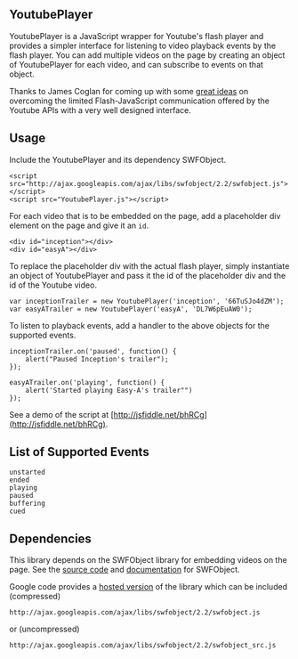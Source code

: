 ## YoutubePlayer

YoutubePlayer is a JavaScript wrapper for Youtube's flash player and provides a simpler interface for listening to video playback events by the flash player. You can add multiple videos on the page by creating an object of YoutubePlayer for each video, and can subscribe to events on that object.
	
Thanks to James Coglan for coming up with some [great ideas](http://blog.jcoglan.com/2008/05/22/dispatching-youtube-api-events-to-individual-javascript-objects/) on overcoming the limited Flash-JavaScript communication offered by the Youtube APIs with a very well designed interface.

## Usage

Include the YoutubePlayer and its dependency SWFObject.

	<script src="http://ajax.googleapis.com/ajax/libs/swfobject/2.2/swfobject.js"></script>
	<script src="YoutubePlayer.js"></script>

For each video that is to be embedded on the page, add a placeholder div element on the page and give it an `id`.

	<div id="inception"></div>
	<div id="easyA"></div>

To replace the placeholder div with the actual flash player, simply instantiate an object of YoutubePlayer and pass it the id of the placeholder div and the id of the Youtube video.

	var inceptionTrailer = new YoutubePlayer('inception', '66TuSJo4dZM');
	var easyATrailer = new YoutubePlayer('easyA', 'DL7W6pEuAW0');

To listen to playback events, add a handler to the above objects for the supported events.

	inceptionTrailer.on('paused', function() {
		alert("Paused Inception's trailer");
	});

	easyATrailer.on('playing', function() {
		alert('Started playing Easy-A's trailer"")
	});
	
See a demo of the script at [http://jsfiddle.net/bhRCg](http://jsfiddle.net/bhRCg).

## List of Supported Events

	unstarted
	ended
	playing
	paused
	buffering
	cued

## Dependencies

This library depends on the SWFObject library for embedding videos on the page. See the [source code](http://code.google.com/p/swfobject/source/checkout) and [documentation](http://code.google.com/p/swfobject/wiki/documentation) for SWFObject. 

Google code provides a [hosted version](http://code.google.com/p/swfobject/wiki/hosted_library) of the library which can be included (compressed)

	http://ajax.googleapis.com/ajax/libs/swfobject/2.2/swfobject.js
	
or (uncompressed)

	http://ajax.googleapis.com/ajax/libs/swfobject/2.2/swfobject_src.js